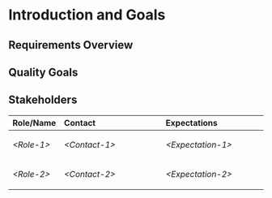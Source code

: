 # Introduction and Goals

## Requirements Overview

## Quality Goals

## Stakeholders

<table>
<colgroup>
<col style="width: 20%" />
<col style="width: 40%" />
<col style="width: 40%" />
</colgroup>
<thead>
<tr class="header">
<th style="text-align: left;">Role/Name</th>
<th style="text-align: left;">Contact</th>
<th style="text-align: left;">Expectations</th>
</tr>
</thead>
<tbody>
<tr class="odd">
<td style="text-align: left;"><p><em>&lt;Role-1&gt;</em></p></td>
<td style="text-align: left;"><p><em>&lt;Contact-1&gt;</em></p></td>
<td style="text-align: left;"><p><em>&lt;Expectation-1&gt;</em></p></td>
</tr>
<tr class="even">
<td style="text-align: left;"><p><em>&lt;Role-2&gt;</em></p></td>
<td style="text-align: left;"><p><em>&lt;Contact-2&gt;</em></p></td>
<td style="text-align: left;"><p><em>&lt;Expectation-2&gt;</em></p></td>
</tr>
</tbody>
</table>
